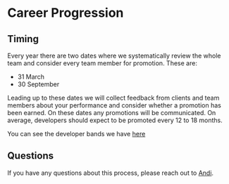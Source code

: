 # Career Progression

## Timing

Every year there are two dates where we systematically review the whole team and consider every team member for promotion. These are:

- 31 March
- 30 September

Leading up to these dates we will collect feedback from clients and team members about your performance and consider whether a promotion has been earned. On these dates any promotions will be communicated. On average, developers should expect to be promoted every 12 to 18 months.

You can see the developer bands we have [here](/docs/developer_bands.md)

## Questions

If you have any questions about this process, please reach out to [Andi](https://wakeflow.io/team).
